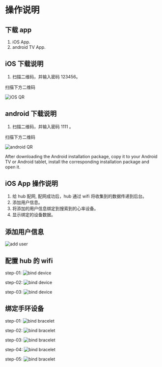 # 操作说明

## 下载 app

1. iOS App.
2. android TV App.

## iOS 下载说明

1. 扫描二维码，并输入密码 123456。

扫描下方二维码

![iOS QR](./imgs/00-coach_down.png)

## android 下载说明

1. 扫描二维码，并输入密码 1111 。

扫描下方二维码

![android QR](./imgs/00-COACHTV.png)

After downloading the Android installation package, copy it to your Android TV or Android tablet, install the corresponding installation package and open it.

## iOS App 操作说明

1. 给 hub 配网, 配网成功后，hub 通过 wifi 将收集到的数据传递到后台。
2. 添加用户信息。
3. 将添加的用户信息绑定到搜索到的心率设备。
4. 显示绑定的设备数据。

## 添加用户信息

![add user](./imgs/01-add-user.PNG)

## 配置 hub 的 wifi

step-01:
![bind device](./imgs/02-setup-hub.PNG)

step-02:
![bind device](./imgs/03-find-hub.PNG)

step-03:
![bind device](./imgs/04-setup-hub-wifi.PNG)

## 绑定手环设备

step-01:
![bind bracelet](./imgs/05-01-bind-hr-device.PNG)

step-02:
![bind bracelet](./imgs/05-02-bind-hr-device.PNG)

step-03:
![bind bracelet](./imgs/05-03-bind-hr-device.PNG)

step-04:
![bind bracelet](./imgs/05-04-bind-hr-device.PNG)

step-05:
![bind bracelet](./imgs/05-05-bind-hr-device.PNG)
